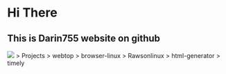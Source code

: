 # Hi There
## This is Darin755 website on github
<img src="https://lh3.googleusercontent.com/rtbBfhFGsMwfr-4IkkHD5zbyez4lQbA2QbjICU6nOV9rTOoVWbRmN0JoCnLmiXBTyWudOpzoGPuYeESlFMTkafC9Gy56tOBY0GI72MZWzvzmKqP5Fr6igfDxZPrTJptAAyW579kVMD8DoZT48uCAgKDAarQPVIVkMx_6amGJa-C0wubPwPdefUwE7QX11tPOOKpkt9ke_8ZNT-OLFkMs8Q4OolGtGnRtU_94aVGQccEfb5ZR_X-_T605HnubLDuTVeuo1GGC2zsWwkxUEU8UkKZ29JVMiUt2pgaAsCNeUMhyD7QqG06iIjXlJKHc_tor7b_lN-kBpyBFjVQZ6l_JLqDpcKa_1vWVV7j5mSl1p9iIhd81Bjj8SwFTfU50ccLC7ISEn9WeUZWen5MkGgqZDYuIsiJdryI5h6aSBHrbD1yHTG3sbeiy-5NdRRznAL1qYCTbyLfHY_XoN6iXBcUiEdpRgRgQza_vh5rXXjD-PJdFshUKMdQUBgPw6snveW7hTj07LF7Y-M3mBKC3hh6dJiSk91URs36R_YrZj8CPovAyZ1ZxyvPaVHB35_lxE6voiCT-52nWCNp6H4qAmnH92EIeCRCCwamOJ2GDXdEityGKh-ObIvgfqrg-gsQHu6ZxAeVr1GZQ2rTQWn8bEP_4Eh210vEYnOpQxw02_n9zO20lL0krTKi6eGnPk2fgUzV9VyvqPROOFrUd4zfJlkNHYXQ=w952-h714-no?authuser=0">
> Projects
> webtop
> browser-linux
> Rawsonlinux
> html-generator
> timely

